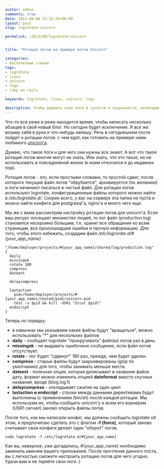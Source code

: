 ```yaml
---
author: admin
comments: true
date: 2013-08-08 23:32:24+00:00
layout: post
slug: logrotate-unicorn

permalink: /2013/08/logrotate-unicorn


title: "Ротация логов на примере логов Unicorn"

categories:
- Бесполезные ссылки
tags:
- logrotate
- linux
- unicorn
- logs
- ruby on rails

keywords: logrotate, linux, unicorn, logs

description: Чтобы держать свои логи в сухости и сохранности, необходимо использовать logrotate. В данном посте я расскажу вам как "готовить" логи на примере логов нами горячо любимого Unicorn'а.
---
```


Что-то все реже и реже находится время, чтобы написать несколько абзацев в свой новый блог. Но сегодня будет исключение. Я все же возьму себя в руки и что-нибудь напишу. Речь в сегодняшнем посте пойдет о ротации логов: с чем едят, как готовить на примере нами любимого [unicorn'а](https://github.com/defunkt/unicorn).<!--more-->

Думаю, что такое логи и для чего они нужны все знают. А вот что такое ротация логов многие могут не знать. Или знать, что это такое, но не использовать в повседневной жизни (к коим относился я до недавних пор).

Ротация логов - это, если простыми словами, то простой сдвиг, после которого текущий файл логов "обрубается", архивируется (по  желанию) и логи начинают писаться в чистый файл. Для ротации логов используют logrotate, конфигурационные файлы которого можно найти в */etc/logrotate.d/*. Скорее всего, у вас на сервере эта папка не пуста и можно найти конфиги для postgresql'а, nginx'а и много чего еще.

Мы же с вами рассмотрим настройку ротации логов для unicorn'а. Если ваш ресурс посещает множество людей, то лог файл (production.log) становится нескромно большим, т.к. хранит все обращения ко всем страницам, все произошедшие ошибки и прочую информацию. Для того, чтобы этого избежать, создадим файл */etc/logrorate.d/#{your_app_name}*


```
"/home/deployer/projects/#{your_app_name}/shared/log/production.log"
{
  daily
  missingok
  rotate 180
  compress
  dateext

  delaycompress

  lastaction
    pid=/home/deployer/projects/#{your_app_name}/shared/pids/unicorn.pid
    test -s $pid && kill -USR1 "$(cat $pid)"
  endscript
}
```

Теперь по порядку:

* в кавычках мы указываем какие файлы будут "вращаться", можно использовать "*" для нескольких файлов
* **daily** - сообщает logrotate "прокручивать" файл(ы) логов раз в день.
* **missingok** - не выдавать ошибочное сообщение, если файл логов отсутствует.
* **rotate** - лог будет "сдвинут" 180 раз, прежде, чем будет удален.
* **compress** - старые файлы будут заархивированы (gzip по умолчанию) для того, чтобы занимать меньше места.
* **dateext** - полезная опция, которая дописывает в название файла дату, формат можно изменить опцией **dateformat** вместо скучных названий, вроде (blog.log.1)
* **delaycompress** - откладывает сжатие на один цикл
* **lastaction и endscript** - строки между данными директивами будут выполнены (с применением /bin/sh) после каждой ротации. Мы используем их, чтобы сообщить unicorn'у и всем его воркерам (USR1 сигнал) заново открыть файлы логов.

После того, как мы написали конфиг, мы должны сообщить logrotate об этом, я предпочитаю сделать это с флагом **-f (force)**, который заново считывает свои конфиги делает один "оборот" логов.

`sudo logrotate -f /etc/logrotate.d/#{your_app_name}`

Как вы, наверное, уже догадались, #{your_app_name} необходимо заменить именем вашего приложения. После прочтения данного поста, вы с легкостью сможете настроить ротацию логов для чего угодно. Удачи вам и не теряйте свои логи :)
